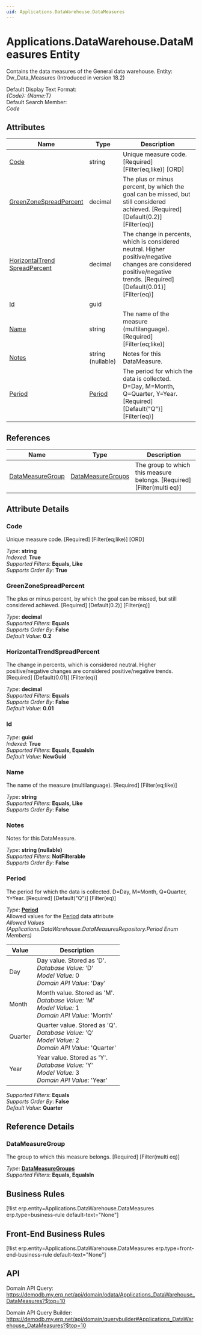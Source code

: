 ```yaml
---
uid: Applications.DataWarehouse.DataMeasures
---
```

# Applications.DataWarehouse.DataMeasures Entity

Contains the data measures of the General data warehouse. Entity: Dw_Data_Measures (Introduced in version 18.2)

Default Display Text Format:  
_{Code}: {Name:T}_  
Default Search Member:  
_Code_  

## Attributes

| Name | Type | Description |
| ---- | ---- | --- |
| [Code](Applications.DataWarehouse.DataMeasures.md#code) | string | Unique measure code. [Required] [Filter(eq;like)] [ORD] 
| [GreenZoneSpreadPercent](Applications.DataWarehouse.DataMeasures.md#greenzonespreadpercent) | decimal | The plus or minus percent, by which the goal can be missed, but still considered achieved. [Required] [Default(0.2)] [Filter(eq)] 
| [HorizontalTrend<br />SpreadPercent](Applications.DataWarehouse.DataMeasures.md#horizontaltrendspreadpercent) | decimal | The change in percents, which is considered neutral. Higher positive/negative changes are considered positive/negative trends. [Required] [Default(0.01)] [Filter(eq)] 
| [Id](Applications.DataWarehouse.DataMeasures.md#id) | guid |  
| [Name](Applications.DataWarehouse.DataMeasures.md#name) | string | The name of the measure (multilanguage). [Required] [Filter(eq;like)] 
| [Notes](Applications.DataWarehouse.DataMeasures.md#notes) | string (nullable) | Notes for this DataMeasure. 
| [Period](Applications.DataWarehouse.DataMeasures.md#period) | [Period](Applications.DataWarehouse.DataMeasures.md#period) | The period for which the data is collected. D=Day, M=Month, Q=Quarter, Y=Year. [Required] [Default("Q")] [Filter(eq)] 

## References

| Name | Type | Description |
| ---- | ---- | --- |
| [DataMeasureGroup](Applications.DataWarehouse.DataMeasures.md#datameasuregroup) | [DataMeasureGroups](Applications.DataWarehouse.DataMeasureGroups.md) | The group to which this measure belongs. [Required] [Filter(multi eq)] |


## Attribute Details

### Code

Unique measure code. [Required] [Filter(eq;like)] [ORD]

_Type_: **string**  
_Indexed_: **True**  
_Supported Filters_: **Equals, Like**  
_Supports Order By_: **True**  

### GreenZoneSpreadPercent

The plus or minus percent, by which the goal can be missed, but still considered achieved. [Required] [Default(0.2)] [Filter(eq)]

_Type_: **decimal**  
_Supported Filters_: **Equals**  
_Supports Order By_: **False**  
_Default Value_: **0.2**  

### HorizontalTrendSpreadPercent

The change in percents, which is considered neutral. Higher positive/negative changes are considered positive/negative trends. [Required] [Default(0.01)] [Filter(eq)]

_Type_: **decimal**  
_Supported Filters_: **Equals**  
_Supports Order By_: **False**  
_Default Value_: **0.01**  

### Id

_Type_: **guid**  
_Indexed_: **True**  
_Supported Filters_: **Equals, EqualsIn**  
_Default Value_: **NewGuid**  

### Name

The name of the measure (multilanguage). [Required] [Filter(eq;like)]

_Type_: **string**  
_Supported Filters_: **Equals, Like**  
_Supports Order By_: **False**  

### Notes

Notes for this DataMeasure.

_Type_: **string (nullable)**  
_Supported Filters_: **NotFilterable**  
_Supports Order By_: **False**  

### Period

The period for which the data is collected. D=Day, M=Month, Q=Quarter, Y=Year. [Required] [Default("Q")] [Filter(eq)]

_Type_: **[Period](Applications.DataWarehouse.DataMeasures.md#period)**  
Allowed values for the [Period](Applications.DataWarehouse.DataMeasures.md#period) data attribute  
_Allowed Values (Applications.DataWarehouse.DataMeasuresRepository.Period Enum Members)_  

| Value | Description |
| ---- | --- |
| Day | Day value. Stored as 'D'. <br /> _Database Value:_ 'D' <br /> _Model Value:_ 0 <br /> _Domain API Value:_ 'Day' |
| Month | Month value. Stored as 'M'. <br /> _Database Value:_ 'M' <br /> _Model Value:_ 1 <br /> _Domain API Value:_ 'Month' |
| Quarter | Quarter value. Stored as 'Q'. <br /> _Database Value:_ 'Q' <br /> _Model Value:_ 2 <br /> _Domain API Value:_ 'Quarter' |
| Year | Year value. Stored as 'Y'. <br /> _Database Value:_ 'Y' <br /> _Model Value:_ 3 <br /> _Domain API Value:_ 'Year' |

_Supported Filters_: **Equals**  
_Supports Order By_: **False**  
_Default Value_: **Quarter**  


## Reference Details

### DataMeasureGroup

The group to which this measure belongs. [Required] [Filter(multi eq)]

_Type_: **[DataMeasureGroups](Applications.DataWarehouse.DataMeasureGroups.md)**  
_Supported Filters_: **Equals, EqualsIn**  



## Business Rules

[!list erp.entity=Applications.DataWarehouse.DataMeasures erp.type=business-rule default-text="None"]

## Front-End Business Rules

[!list erp.entity=Applications.DataWarehouse.DataMeasures erp.type=front-end-business-rule default-text="None"]

## API

Domain API Query:
<https://demodb.my.erp.net/api/domain/odata/Applications_DataWarehouse_DataMeasures?$top=10>

Domain API Query Builder:
<https://demodb.my.erp.net/api/domain/querybuilder#Applications_DataWarehouse_DataMeasures?$top=10>

